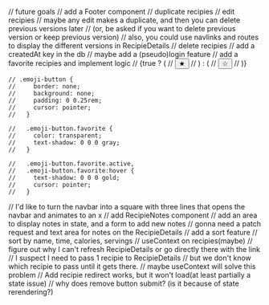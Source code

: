// future goals
  // add a Footer component
  // duplicate recipies
  // edit recipies
    // maybe any edit makes a duplicate, and then you can delete previous versions later
      // (or, be asked if you want to delete previous version or keep previous version)
      // also, you could use navlinks and routes to display the different versions in RecipieDetails
  // delete recipies
  // add a createdAt key in the db
  // maybe add a (pseudo)login feature
  // add a favorite recipies and implement logic
    // {true ? (
    //   <button className="emoji-button favorite active">★</button>
    // ) : (
    //   <button className="emoji-button favorite">☆</button>
    // )}

    // .emoji-button {
    //     border: none;
    //     background: none;
    //     padding: 0 0.25rem;
    //     cursor: pointer;
    //   }

    //   .emoji-button.favorite {
    //     color: transparent;
    //     text-shadow: 0 0 0 gray;
    //   }

    //   .emoji-button.favorite.active,
    //   .emoji-button.favorite:hover {
    //     text-shadow: 0 0 0 gold;
    //     cursor: pointer;
    //   }
  // I'd like to turn the navbar into a square with three lines that opens the navbar and animates to an x
  // add RecipieNotes component
  // add an area to display notes in state, and a form to add new notes
    // gonna need a patch request and text area for notes on the RecipieDetails
  // add a sort feature
    // sort by name, time, calories, servings
  // useContext on recipies(maybe)
  // figure out why I can't refresh RecipieDetails or go directly there with the link
    // I suspect I need to pass 1 recipie to RecipieDetails
      // but we don't know which recipie to pass until it gets there.
      // maybe useContext will solve this problem
  // Add recipie redirect works, but it won't load(at least partially a state issue)
  // why does remove button submit? (is it because of state rerendering?)